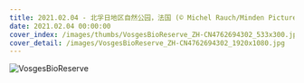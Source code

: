 ```yaml
---
title: 2021.02.04 - 北孚日地区自然公园，法国 (© Michel Rauch/Minden Pictures)
date: 2021.02.04 00:00:00
cover_index: /images/thumbs/VosgesBioReserve_ZH-CN4762694302_533x300.jpg
cover_detail: /images/VosgesBioReserve_ZH-CN4762694302_1920x1080.jpg
---
```


![VosgesBioReserve](/images/VosgesBioReserve_ZH-CN4762694302_1920x1080.jpg)

